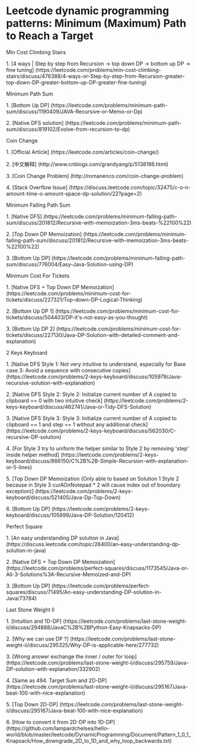 # Leetcode dynamic programming patterns: Minimum (Maximum) Path to Reach a Target

<p>Min Cost Climbing Stairs
<p>1. [4 ways | Step by step from Recursion -> top down DP -> bottom up DP -> fine tuning] (https://leetcode.com/problems/min-cost-climbing-stairs/discuss/476388/4-ways-or-Step-by-step-from-Recursion-greater-top-down-DP-greater-bottom-up-DP-greater-fine-tuning)

<p>Minimum Path Sum
<p>1. [Bottom Up DP] (https://leetcode.com/problems/minimum-path-sum/discuss/1190409/JAVA-Recursive-or-Memo-or-Dp)
<p>2. [Native DFS solution] (https://leetcode.com/problems/minimum-path-sum/discuss/819102/Evolve-from-recursion-to-dp)

<p>Coin Change
<p>1. [Official Article] (https://leetcode.com/articles/coin-change/)
<p>2. [中文解释] (http://www.cnblogs.com/grandyang/p/5138186.html)
<p>3. [Coin Change Problem] (http://romanenco.com/coin-change-problem)
<p>4. [Stack Overflow Issue] (https://discuss.leetcode.com/topic/32475/c-o-n-amount-time-o-amount-space-dp-solution/22?page=2)

<p>Minimum Falling Path Sum
<p>1. [Native DFS] (https://leetcode.com/problems/minimum-falling-path-sum/discuss/201812/Recursive-with-memoization-3ms-beats-%22100%22)
<p>2. [Top Down DP Memoization] (https://leetcode.com/problems/minimum-falling-path-sum/discuss/201812/Recursive-with-memoization-3ms-beats-%22100%22)
<p>3. [Bottom Up DP] (https://leetcode.com/problems/minimum-falling-path-sum/discuss/776004/Easy-Java-Solution-using-DP)

<p>Minimum Cost For Tickets
<p>1. [Native DFS + Top Down DP Memoization] (https://leetcode.com/problems/minimum-cost-for-tickets/discuss/227321/Top-down-DP-Logical-Thinking)
<p>2. [Bottom Up DP 1] (https://leetcode.com/problems/minimum-cost-for-tickets/discuss/504403/DP-it's-not-easy-as-you-thought)
<p>3. [Bottom Up DP 2] (https://leetcode.com/problems/minimum-cost-for-tickets/discuss/227130/Java-DP-Solution-with-detailed-comment-and-explanation)

<p>2 Keys Keyboard
<p>1. [Native DFS Style 1: Not very intuitive to understand, especially for Base case 3: Avoid a sequence with consecutive copies] (https://leetcode.com/problems/2-keys-keyboard/discuss/105979/Java-recursive-solution-with-explanation)
<p>2. [Native DFS Style 2: Style 2: Initialize current number of A copied to clipboard == 0 with two intuitive check] (https://leetcode.com/problems/2-keys-keyboard/discuss/462741/Java-or-Tidy-DFS-Solution)
<p>3. [Native DFS Style 3: Style 3: Initialize current number of A copied to clipboard == 1 and step == 1 without any additional check] (https://leetcode.com/problems/2-keys-keyboard/discuss/562030/C-recursive-DP-solution)
<p>4. [For Style 3 try to uniform the helper similar to Style 2 by removing 'step' inside helper method] (https://leetcode.com/problems/2-keys-keyboard/discuss/866150/C%2B%2B-Simple-Recursion-with-explanation-or-5-lines)
<p>5. [Top Down DP Memoization (Only able to based on Solution 1 Style 2 because in Style 3 curAOnNotepad * 2 will cause index out of boundary exception)] (https://leetcode.com/problems/2-keys-keyboard/discuss/521405/Java-Dp-Top-Down)
<p>6. [Bottom Up DP] (https://leetcode.com/problems/2-keys-keyboard/discuss/105899/Java-DP-Solution/120412)

<p>Perfect Square
<p>1. [An easy understanding DP solution in Java] (https://discuss.leetcode.com/topic/26400/an-easy-understanding-dp-solution-in-java)
<p>2. [Native DFS + Top Down DP Memoization] (https://leetcode.com/problems/perfect-squares/discuss/1173545/Java-or-All-3-Solutions%3A-Recursive-Memoized-and-DP)
<p>3. [Bottom Up DP] (https://leetcode.com/problems/perfect-squares/discuss/71495/An-easy-understanding-DP-solution-in-Java/73784)

<p>Last Stone Weight II
<p>1. [Intuition and 1D-DP] (https://leetcode.com/problems/last-stone-weight-ii/discuss/294888/JavaC%2B%2BPython-Easy-Knapsacks-DP)
<p>2. [Why we can use DP ?] (https://leetcode.com/problems/last-stone-weight-ii/discuss/295325/Why-DP-is-applicable-here/277732)
<p>3. [Wrong answer exchange the inner / outer for loop] (https://leetcode.com/problems/last-stone-weight-ii/discuss/295759/Java-DP-solution-with-explanation/332902)
<p>4. [Same as 494. Target Sum and 2D-DP] (https://leetcode.com/problems/last-stone-weight-ii/discuss/295167/Java-beat-100-with-nice-explanation)
<p>5. [Top Down 2D-DP] (https://leetcode.com/problems/last-stone-weight-ii/discuss/295167/Java-beat-100-with-nice-explanation)
<p>6. [How to convert it from 2D-DP into 1D-DP] (https://github.com/lampardchelsea/hello-world/blob/master/leetcode/DynamicProgramming/Document/Pattern_1_0_1_Knapsack/How_downgrade_2D_to_1D_and_why_loop_backwards.txt)
